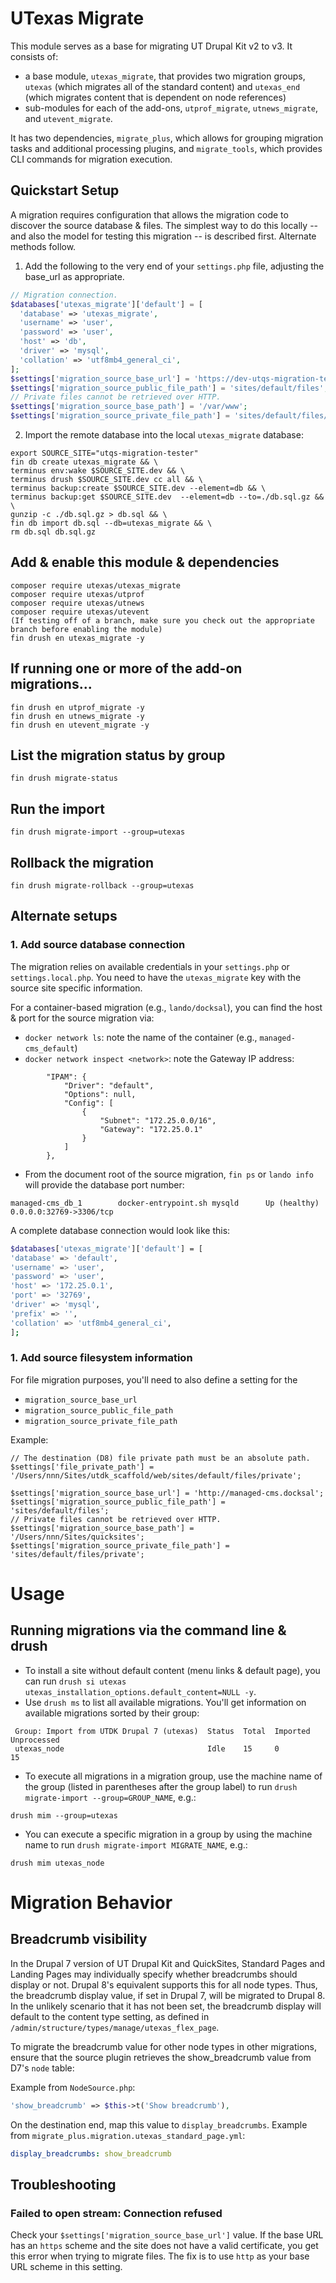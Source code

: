 # UTexas Migrate
This module serves as a base for migrating UT Drupal Kit v2 to v3. It consists of:

- a base module, `utexas_migrate`, that provides two migration groups, `utexas` (which migrates all of the standard content) and `utexas_end` (which migrates content that is dependent on node references)
- sub-modules for each of the add-ons, `utprof_migrate`, `utnews_migrate`, and `utevent_migrate`.

It has two dependencies, `migrate_plus`, which allows for grouping migration tasks and additional processing plugins, and `migrate_tools`, which provides CLI commands for migration execution.

##  Quickstart Setup

A migration requires configuration that allows the migration code to discover the source database & files. The simplest way to do this locally -- and also the model for testing this migration -- is described first. Alternate methods follow.

1. Add the following to the very end of your `settings.php` file, adjusting the base_url as appropriate.

```php
// Migration connection.
$databases['utexas_migrate']['default'] = [
  'database' => 'utexas_migrate',
  'username' => 'user',
  'password' => 'user',
  'host' => 'db',
  'driver' => 'mysql',
  'collation' => 'utf8mb4_general_ci',
];
$settings['migration_source_base_url'] = 'https://dev-utqs-migration-tester.pantheonsite.io/';
$settings['migration_source_public_file_path'] = 'sites/default/files';
// Private files cannot be retrieved over HTTP.
$settings['migration_source_base_path'] = '/var/www';
$settings['migration_source_private_file_path'] = 'sites/default/files/private';
```

2. Import the remote database into the local `utexas_migrate` database:

```
export SOURCE_SITE="utqs-migration-tester"
fin db create utexas_migrate && \
terminus env:wake $SOURCE_SITE.dev && \
terminus drush $SOURCE_SITE.dev cc all && \
terminus backup:create $SOURCE_SITE.dev --element=db && \
terminus backup:get $SOURCE_SITE.dev  --element=db --to=./db.sql.gz && \
gunzip -c ./db.sql.gz > db.sql && \
fin db import db.sql --db=utexas_migrate && \
rm db.sql db.sql.gz
```

## Add & enable this module & dependencies
```
composer require utexas/utexas_migrate
composer require utexas/utprof
composer require utexas/utnews
composer require utexas/utevent
(If testing off of a branch, make sure you check out the appropriate branch before enabling the module)
fin drush en utexas_migrate -y
```

## If running one or more of the add-on migrations...

```
fin drush en utprof_migrate -y
fin drush en utnews_migrate -y
fin drush en utevent_migrate -y
```

## List the migration status by group
```
fin drush migrate-status
```

## Run the import
```
fin drush migrate-import --group=utexas
```

## Rollback the migration
```
fin drush migrate-rollback --group=utexas
```



## Alternate setups

### 1. Add source database connection

The migration relies on available credentials in your `settings.php` or 
`settings.local.php`. You need to have the `utexas_migrate` key with the 
source site specific information.

For a container-based migration (e.g., `lando/docksal`), you can find the host & port for the source migration via:

- `docker network ls`: note the name of the container (e.g., `managed-cms_default`)
- `docker network inspect <network>`: note the Gateway IP address:

```
        "IPAM": {
            "Driver": "default",
            "Options": null,
            "Config": [
                {
                    "Subnet": "172.25.0.0/16",
                    "Gateway": "172.25.0.1"
                }
            ]
        },
```

- From the document root of the source migration, `fin ps` or `lando info` will provide the database port number:

```
managed-cms_db_1        docker-entrypoint.sh mysqld      Up (healthy)   0.0.0.0:32769->3306/tcp
```

A complete database connection would look like this:

```bash
$databases['utexas_migrate']['default'] = [
'database' => 'default',
'username' => 'user',
'password' => 'user',
'host' => '172.25.0.1',
'port' => '32769',
'driver' => 'mysql',
'prefix' => '',
'collation' => 'utf8mb4_general_ci',
];
```

### 1. Add source filesystem information

For file migration purposes, you'll need to also define a setting for the
- `migration_source_base_url`
- `migration_source_public_file_path`
- `migration_source_private_file_path`

Example:
```
// The destination (D8) file private path must be an absolute path.
$settings['file_private_path'] = '/Users/nnn/Sites/utdk_scaffold/web/sites/default/files/private';

$settings['migration_source_base_url'] = 'http://managed-cms.docksal';
$settings['migration_source_public_file_path'] = 'sites/default/files';
// Private files cannot be retrieved over HTTP.
$settings['migration_source_base_path'] = '/Users/nnn/Sites/quicksites';
$settings['migration_source_private_file_path'] = 'sites/default/files/private';
```

# Usage
## Running migrations via the command line & drush
* To install a site without default content (menu links & default page), you can run `drush si utexas utexas_installation_options.default_content=NULL -y`.
* Use `drush ms` to list all available migrations. You'll get 
information on available migrations sorted by their group:
```
 Group: Import from UTDK Drupal 7 (utexas)  Status  Total  Imported  Unprocessed
 utexas_node                                Idle    15     0         15        
```

* To execute all migrations in a migration group, use the machine 
name of the group (listed in parentheses after the group label) to run 
`drush migrate-import --group=GROUP_NAME`, e.g.:
```
drush mim --group=utexas
```

* You can execute a specific migration in a group by using the machine name
to run `drush migrate-import MIGRATE_NAME`, e.g.:
```
drush mim utexas_node
```

# Migration Behavior

## Breadcrumb visibility
In the Drupal 7 version of UT Drupal Kit and QuickSites, Standard Pages and Landing Pages may individually specify whether breadcrumbs should display or not. Drupal 8's equivalent supports this for all node types. Thus, the breadcrumb display value, if set in Drupal 7, will be migrated to Drupal 8. In the unlikely scenario that it has not been set, the breadcrumb display will default to the content type setting, as defined in `/admin/structure/types/manage/utexas_flex_page`.

To migrate the breadcrumb value for other node types in other migrations, ensure that the source plugin retrieves the show_breadcrumb value from D7's `node` table:

Example from `NodeSource.php`:

 ```php
 'show_breadcrumb' => $this->t('Show breadcrumb'),
```

On the destination end, map this value to `display_breadcrumbs`. Example from `migrate_plus.migration.utexas_standard_page.yml`:

```yml
display_breadcrumbs: show_breadcrumb
```

## Troubleshooting

### Failed to open stream: Connection refused
Check your `$settings['migration_source_base_url']` value. If the base URL has an `https` scheme and the site does not have a valid certificate, you get this error when trying to migrate files. The fix is to use `http` as your base URL scheme in this setting.
